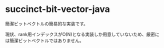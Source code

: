 # succinct-bit-vector-java
簡潔ビットベクトルの簡易的な実装です。

現状、rank用インデックスがO(N)となる実装しか用意していないため、厳密には簡潔ビットベクトルではありません。

